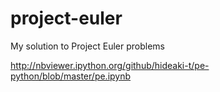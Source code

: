 project-euler
=============

My solution to Project Euler problems

http://nbviewer.ipython.org/github/hideaki-t/pe-python/blob/master/pe.ipynb
